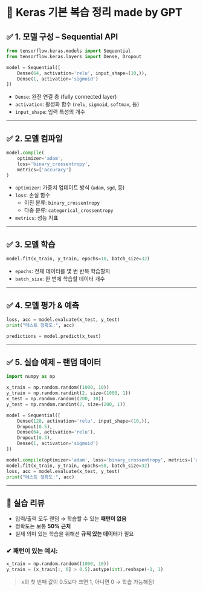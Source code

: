 # 🤖 Keras 기본 복습 정리 made by GPT

## ✅ 1. 모델 구성 – Sequential API

```python
from tensorflow.keras.models import Sequential
from tensorflow.keras.layers import Dense, Dropout

model = Sequential([
    Dense(64, activation='relu', input_shape=(10,)),
    Dense(1, activation='sigmoid')
])
```

- `Dense`: 완전 연결 층 (fully connected layer)
- `activation`: 활성화 함수 (`relu`, `sigmoid`, `softmax`, 등)
- `input_shape`: 입력 특성의 개수

---

## ✅ 2. 모델 컴파일

```python
model.compile(
    optimizer='adam',
    loss='binary_crossentropy',
    metrics=['accuracy']
)
```

- `optimizer`: 가중치 업데이트 방식 (`adam`, `sgd`, 등)
- `loss`: 손실 함수
  - 이진 분류: `binary_crossentropy`
  - 다중 분류: `categorical_crossentropy`
- `metrics`: 성능 지표

---

## ✅ 3. 모델 학습

```python
model.fit(x_train, y_train, epochs=10, batch_size=32)
```

- `epochs`: 전체 데이터를 몇 번 반복 학습할지
- `batch_size`: 한 번에 학습할 데이터 개수

---

## ✅ 4. 모델 평가 & 예측

```python
loss, acc = model.evaluate(x_test, y_test)
print("테스트 정확도:", acc)

predictions = model.predict(x_test)
```

---

## ✅ 5. 실습 예제 – 랜덤 데이터

```python
import numpy as np

x_train = np.random.random((1000, 10))
y_train = np.random.randint(2, size=(1000, 1))
x_test = np.random.random((200, 10))
y_test = np.random.randint(2, size=(200, 1))

model = Sequential([
    Dense(128, activation='relu', input_shape=(10,)),
    Dropout(0.5),
    Dense(64, activation='relu'),
    Dropout(0.3),
    Dense(1, activation='sigmoid')
])

model.compile(optimizer='adam', loss='binary_crossentropy', metrics=['accuracy'])
model.fit(x_train, y_train, epochs=50, batch_size=32)
loss, acc = model.evaluate(x_test, y_test)
print("테스트 정확도:", acc)
```

---

## 🧠 실습 리뷰

- 입력/출력 모두 랜덤 → 학습할 수 있는 **패턴이 없음**
- 정확도는 보통 **50% 근처**
- 실제 의미 있는 학습을 위해선 **규칙 있는 데이터**가 필요

### ✔ 패턴이 있는 예시:
```python
x_train = np.random.random((1000, 10))
y_train = (x_train[:, 0] > 0.5).astype(int).reshape(-1, 1)
```

> x의 첫 번째 값이 0.5보다 크면 1, 아니면 0 → 학습 가능해짐!